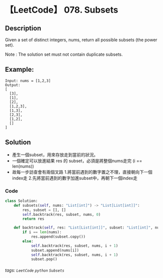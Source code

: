 # 【LeetCode】 078. Subsets

## Description
Given a set of distinct integers, nums, return all possible subsets (the power set).

Note : The solution set must not contain duplicate subsets.
## Example:
```
Input: nums = [1,2,3]
Output:
[
  [3],
  [1],
  [2],
  [1,2,3],
  [1,3],
  [2,3],
  [1,2],
  []
]
```

## Solution
* 產生一個subset，用來存放走到當前的狀況。
* 一個確定可以放進結果 res 的 subset，必須是將整個nums走完 (i == len(nums))
* 故每一步訪查會有兩個叉路 1.將當前遇到的數字置之不理，直接朝向下一個index走   2.先將當前遇到的數字加進subset中，再朝下一個index走
### Code
```python
class Solution:
    def subsets(self, nums: "List[int]") -> "List[List[int]]":
        res, subset = [], []
        self.backtrack(res, subset, nums, 0)
        return res

    def backtrack(self, res: "List[List[int]]", subset: "List[int]", nums: "List[int]", i: "int") -> None:
        if i == len(nums):
            res.append(subset.copy())
        else:
            self.backtrack(res, subset, nums, i + 1)
            subset.append(nums[i])
            self.backtrack(res, subset, nums, i + 1)
            subset.pop()
```

###### tags: `LeetCode` `python` `Subsets` 